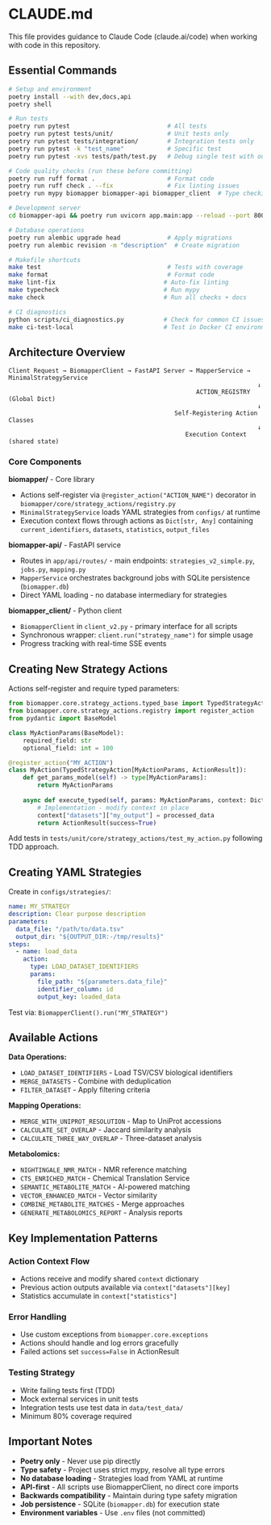# CLAUDE.md

This file provides guidance to Claude Code (claude.ai/code) when working with code in this repository.

## Essential Commands

```bash
# Setup and environment
poetry install --with dev,docs,api
poetry shell

# Run tests
poetry run pytest                           # All tests
poetry run pytest tests/unit/               # Unit tests only
poetry run pytest tests/integration/        # Integration tests only
poetry run pytest -k "test_name"            # Specific test
poetry run pytest -xvs tests/path/test.py   # Debug single test with output

# Code quality checks (run these before committing)
poetry run ruff format .                    # Format code
poetry run ruff check . --fix               # Fix linting issues
poetry run mypy biomapper biomapper-api biomapper_client  # Type checking

# Development server
cd biomapper-api && poetry run uvicorn app.main:app --reload --port 8000

# Database operations
poetry run alembic upgrade head             # Apply migrations
poetry run alembic revision -m "description"  # Create migration

# Makefile shortcuts
make test                                   # Tests with coverage
make format                                 # Format code
make lint-fix                              # Auto-fix linting
make typecheck                             # Run mypy
make check                                 # Run all checks + docs

# CI diagnostics
python scripts/ci_diagnostics.py           # Check for common CI issues
make ci-test-local                         # Test in Docker CI environment
```

## Architecture Overview

```
Client Request → BiomapperClient → FastAPI Server → MapperService → MinimalStrategyService
                                                                     ↓
                                                    ACTION_REGISTRY (Global Dict)
                                                                     ↓
                                              Self-Registering Action Classes
                                                                     ↓
                                                 Execution Context (shared state)
```

### Core Components

**biomapper/** - Core library
- Actions self-register via `@register_action("ACTION_NAME")` decorator in `biomapper/core/strategy_actions/registry.py`
- `MinimalStrategyService` loads YAML strategies from `configs/` at runtime
- Execution context flows through actions as `Dict[str, Any]` containing `current_identifiers`, `datasets`, `statistics`, `output_files`

**biomapper-api/** - FastAPI service  
- Routes in `app/api/routes/` - main endpoints: `strategies_v2_simple.py`, `jobs.py`, `mapping.py`
- `MapperService` orchestrates background jobs with SQLite persistence (`biomapper.db`)
- Direct YAML loading - no database intermediary for strategies

**biomapper_client/** - Python client
- `BiomapperClient` in `client_v2.py` - primary interface for all scripts
- Synchronous wrapper: `client.run("strategy_name")` for simple usage
- Progress tracking with real-time SSE events

## Creating New Strategy Actions

Actions self-register and require typed parameters:

```python
from biomapper.core.strategy_actions.typed_base import TypedStrategyAction
from biomapper.core.strategy_actions.registry import register_action
from pydantic import BaseModel

class MyActionParams(BaseModel):
    required_field: str
    optional_field: int = 100

@register_action("MY_ACTION")
class MyAction(TypedStrategyAction[MyActionParams, ActionResult]):
    def get_params_model(self) -> type[MyActionParams]:
        return MyActionParams
    
    async def execute_typed(self, params: MyActionParams, context: Dict) -> ActionResult:
        # Implementation - modify context in place
        context["datasets"]["my_output"] = processed_data
        return ActionResult(success=True)
```

Add tests in `tests/unit/core/strategy_actions/test_my_action.py` following TDD approach.

## Creating YAML Strategies

Create in `configs/strategies/`:

```yaml
name: MY_STRATEGY
description: Clear purpose description
parameters:
  data_file: "/path/to/data.tsv"
  output_dir: "${OUTPUT_DIR:-/tmp/results}"
steps:
  - name: load_data
    action:
      type: LOAD_DATASET_IDENTIFIERS
      params:
        file_path: "${parameters.data_file}"
        identifier_column: id
        output_key: loaded_data
```

Test via: `BiomapperClient().run("MY_STRATEGY")`

## Available Actions

**Data Operations:**
- `LOAD_DATASET_IDENTIFIERS` - Load TSV/CSV biological identifiers
- `MERGE_DATASETS` - Combine with deduplication
- `FILTER_DATASET` - Apply filtering criteria

**Mapping Operations:**
- `MERGE_WITH_UNIPROT_RESOLUTION` - Map to UniProt accessions
- `CALCULATE_SET_OVERLAP` - Jaccard similarity analysis
- `CALCULATE_THREE_WAY_OVERLAP` - Three-dataset analysis

**Metabolomics:**
- `NIGHTINGALE_NMR_MATCH` - NMR reference matching
- `CTS_ENRICHED_MATCH` - Chemical Translation Service
- `SEMANTIC_METABOLITE_MATCH` - AI-powered matching
- `VECTOR_ENHANCED_MATCH` - Vector similarity
- `COMBINE_METABOLITE_MATCHES` - Merge approaches
- `GENERATE_METABOLOMICS_REPORT` - Analysis reports

## Key Implementation Patterns

### Action Context Flow
- Actions receive and modify shared `context` dictionary
- Previous action outputs available via `context["datasets"][key]`
- Statistics accumulate in `context["statistics"]`

### Error Handling
- Use custom exceptions from `biomapper.core.exceptions`
- Actions should handle and log errors gracefully
- Failed actions set `success=False` in ActionResult

### Testing Strategy
- Write failing tests first (TDD)
- Mock external services in unit tests
- Integration tests use test data in `data/test_data/`
- Minimum 80% coverage required

## Important Notes

- **Poetry only** - Never use pip directly
- **Type safety** - Project uses strict mypy, resolve all type errors
- **No database loading** - Strategies load from YAML at runtime
- **API-first** - All scripts use BiomapperClient, no direct core imports
- **Backwards compatibility** - Maintain during type safety migration
- **Job persistence** - SQLite (`biomapper.db`) for execution state
- **Environment variables** - Use `.env` files (not committed)